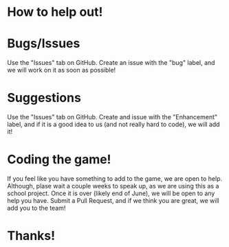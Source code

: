 # How to help out!

# Bugs/Issues
Use the "Issues" tab on GitHub. Create an issue with the "bug" label, and we will work on it as soon as possible! 

# Suggestions

Use the "Issues" tab on GitHub. Create and issue with the "Enhancement" label, and if it is a good idea to us (and not really hard to code), we will add it!

# Coding the game!

If you feel like you have something to add to the game, we are open to help. Although, plase wait a couple weeks to speak up, as we are using this as a school project. Once it is over (likely end of June), we will be open to any help you have. Submit a Pull Request, and if we think you are great, we will add you to the team!

# Thanks!
